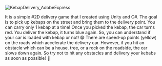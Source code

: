 ![KebapDelivery_AdobeExpress](https://user-images.githubusercontent.com/104599617/201543309-48011fff-e93f-43e8-bd98-8aed92a26a26.gif)

It is a simple #2D delivery game that I created using Unity and C#.
The goal is to pick up kebaps on the street and bring them to the delivery point. You can carry only 1 kebap at a time!
Once you picked the kebap, the car turns red. You deliver the kebap, it turns blue again. So, you can understand if your car is loaded with kebap or not! 😁
There are speed-up points (yellow) on the roads which accelerate the delivery car. However, if you hit an obstacle which can be a house, tree, or a rock on the roadside, the car slows down again.
So try not to hit any obstacles and delivery your kebabs as soon as possible! 🤤

